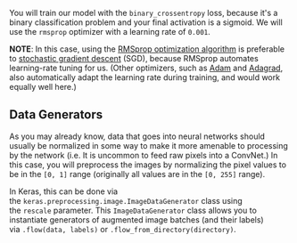 

You will train our model with the `binary_crossentropy` loss, because it's a binary classification problem and your final activation is a sigmoid. We will use the `rmsprop` optimizer with a learning rate of `0.001`. 

**NOTE**: In this case, using the [RMSprop optimization algorithm](https://wikipedia.org/wiki/Stochastic_gradient_descent#RMSProp) is preferable to [stochastic gradient descent](https://developers.google.com/machine-learning/glossary/#SGD) (SGD), because RMSprop automates learning-rate tuning for us. (Other optimizers, such as [Adam](https://wikipedia.org/wiki/Stochastic_gradient_descent#Adam) and [Adagrad](https://developers.google.com/machine-learning/glossary/#AdaGrad), also automatically adapt the learning rate during training, and would work equally well here.)

## Data Generators
As you may already know, data that goes into neural networks should usually be normalized in some way to make it more amenable to processing by the network (i.e. It is uncommon to feed raw pixels into a ConvNet.) In this case, you will preprocess the images by normalizing the pixel values to be in the `[0, 1]` range (originally all values are in the `[0, 255]` range).

In Keras, this can be done via the `keras.preprocessing.image.ImageDataGenerator` class using the `rescale` parameter. This `ImageDataGenerator` class allows you to instantiate generators of augmented image batches (and their labels) via `.flow(data, labels)` or `.flow_from_directory(directory)`.